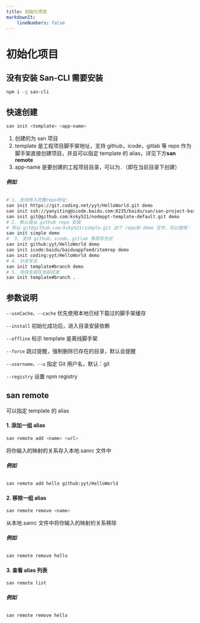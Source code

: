 ```yaml
---
title: 初始化项目
markdownIt:
    lineNumbers: false
---
```

# 初始化项目

## 没有安装 San-CLI 需要安装

```bash
npm i -g san-cli
```


## 快速创建

```bash
san init <template> <app-name>
```

1. 创建的为 san 项目
2. template 是工程项目脚手架地址，支持 github，icode，gitlab 等 repo 作为脚手架直接创建项目，并且可以指定 template 的 alias，详见下方**san remote**
3. app-name 是要创建的工程项目目录，可以为`.`（即在当前目录下创建）

###### ***例如***

```bash
# 1. 支持传入完整repo地址:
san init https://git.coding.net/yyt/HelloWorld.git demo
san init ssh://yanyiting@icode.baidu.com:8235/baidu/san/san-project-base demo
san init git@github.com:ksky521/nodeppt-template-default.git demo
# 2. 默认是从 github repo 安装
# 所以 git@github.com:ksky521/simple.git 这个 repo到 demo 文件，可以使用：
san init simple demo
#  3. 支持 github，icode，gitlab 等简写方式
san init github:yyt/HelloWorld demo
san init icode:baidu/baiduappfeed/itemrep demo
san init coding:yyt/HelloWorld demo
# 4. 分支写法
san init template#branch demo
# 5. 项目生成在当前目录
san init template#branch .
```

## 参数说明

`--useCache，--cache` 优先使用本地已经下载过的脚手架缓存

`--install` 初始化成功后，进入目录安装依赖

`--offline` 标示 template 是离线脚手架

`--force` 跳过提醒，强制删除已存在的目录，默认会提醒

`--username，--u` 指定 Git 用户名，默认：git

`--registry` 设置 npm registry

## san remote

可以指定 template 的 alias

#### 1. 添加一组 alias

```bash
san remote add <name> <url>
```

将你输入的映射的关系存入本地.sanrc 文件中

###### ***例如***

```bash
san remote add hello github:yyt/HelloWorld
```

#### 2. 移除一组 alias

```bash
san remote remove <name>
```

从本地.sanrc 文件中将你输入的映射的关系移除

###### ***例如***

```bash
san remote remove hello
```

#### 3. 查看 alias 列表

```bash
san remote list
```

###### ***例如***

```bash
san remote remove hello
```
